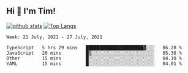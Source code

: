 ## Hi 👋 I'm Tim!
  
  [![github stats](https://github-readme-stats.vercel.app/api?username=thostetler&theme=dracula&count_private=true&show_icons=true)](https://github.com/thostetler/github-readme-stats)
  [![Top Langs](https://github-readme-stats.vercel.app/api/top-langs/?username=thostetler&layout=compact&count_private=true&theme=dracula&show_icons=true)](https://github.com/thostetler/github-readme-stats)
 
<!--START_SECTION:waka-->
```text
Week: 21 July, 2021 - 27 July, 2021

TypeScript   5 hrs 29 mins   █████████████████████▓░░░   86.28 % 
JavaScript   20 mins         █▒░░░░░░░░░░░░░░░░░░░░░░░   05.36 % 
Other        15 mins         █░░░░░░░░░░░░░░░░░░░░░░░░   04.10 % 
YAML         15 mins         █░░░░░░░░░░░░░░░░░░░░░░░░   04.01 % 
```
<!--END_SECTION:waka-->
